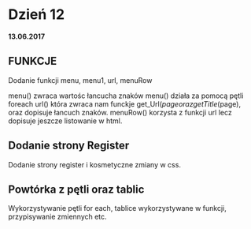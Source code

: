 Dzień 12
===

**13.06.2017**

FUNKCJE
---

Dodanie funkcji menu, menu1, url, menuRow

menu() zwraca wartośc łancucha znaków
menu() działa za pomocą pętli foreach
url() która zwraca nam funckje get_Url($page oraz getTitle($page), oraz dopisuje łancuch znaków.
menuRow() korzysta z funkcji url lecz dopisuje jeszcze listowanie w html.

Dodanie strony Register
---
Dodanie strony register i kosmetyczne zmiany w css.

Powtórka z pętli oraz tablic
---
Wykorzystywanie pętli for each, tablice wykorzystywane w funkcji, przypisywanie zmiennych etc.

